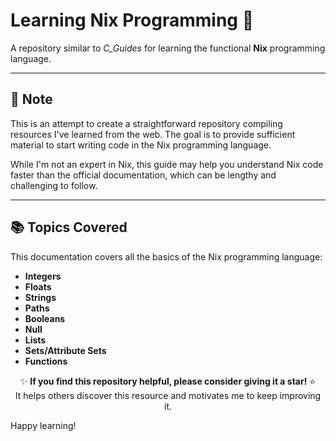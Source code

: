 # Learning Nix Programming 🌟

A repository similar to *C_Guides* for learning the functional **Nix** programming language.

---

## 📝 Note  

This is an attempt to create a straightforward repository compiling resources I've learned from the web. The goal is to provide sufficient material to start writing code in the Nix programming language.

While I'm not an expert in Nix, this guide may help you understand Nix code faster than the official documentation, which can be lengthy and challenging to follow.

---

## 📚 Topics Covered  

This documentation covers all the basics of the Nix programming language:

- **Integers**  
- **Floats**  
- **Strings**  
- **Paths**  
- **Booleans**  
- **Null**  
- **Lists**  
- **Sets/Attribute Sets**  
- **Functions**  


<div align="center">

✨ **If you find this repository helpful, please consider giving it a star!** ⭐  
It helps others discover this resource and motivates me to keep improving it.

</div>


Happy learning!




